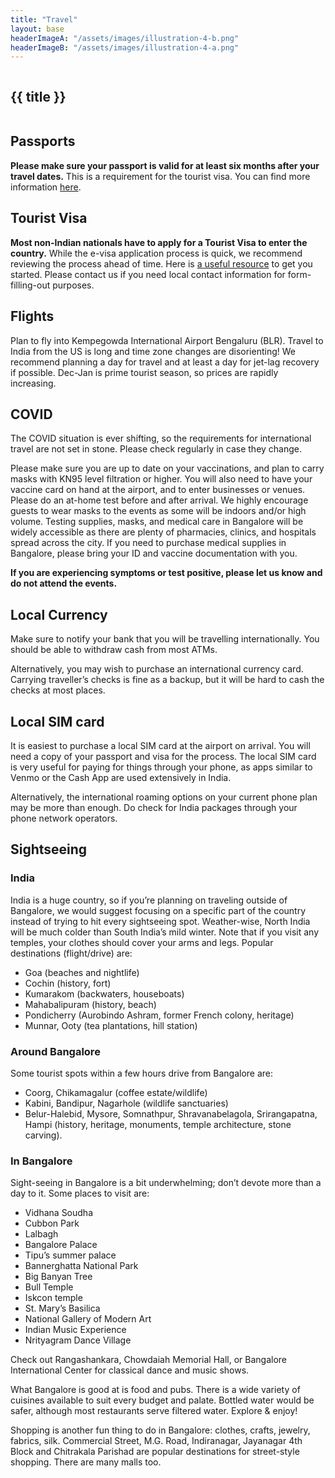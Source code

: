 ```yaml
---
title: "Travel"
layout: base
headerImageA: "/assets/images/illustration-4-b.png"
headerImageB: "/assets/images/illustration-4-a.png"
---
```


<section class="page__header">
    <figure class="header__image left"><img src="{{ headerImageA }}" alt=""></figure>
    <h1 class="header__title">{{ title }}</h1>
    <figure class="header__image right"><img src="{{ headerImageB }}" alt=""></figure>
</section>
<section class="page__section">
    <article class="page__row">
        <div class="page__column">
            <h2 class="page__title">Passports</h2>
        </div>
        <div class="page__column">
            <p class="page__description"><strong>Please make sure your passport is valid for at least six months after
                    your travel dates.</strong> This is a requirement for the tourist visa. You can find more
                information <a
                    href="https://travel.state.gov/content/travel/en/international-travel/International-Travel-Country-Information-Pages/India.html">here</a>.
            </p>
        </div>
    </article>
    <article class="page__row">
        <div class="page__column">
            <h2 class="page__title">Tourist Visa</h2>
        </div>
        <div class="page__column">
            <p class="page__description"><strong>Most non-Indian nationals have to apply for a Tourist Visa to enter the
                    country.</strong> While the e-visa application process is quick, we recommend reviewing the process
                ahead of time. Here is <a href="https://www.cgisf.gov.in/page/e-visa/">a useful resource</a> to get you
                started. Please contact us if you need local contact information for form-filling-out purposes.</p>
        </div>
    </article>
    <article class="page__row">
        <div class="page__column">
            <h2 class="page__title">Flights</h2>
        </div>
        <div class="page__column">
            <p class="page__description">Plan to fly into Kempegowda International Airport Bengaluru (BLR). Travel to
                India from
                the US is long and time zone changes are disorienting! We recommend planning a day for travel and at
                least a day for jet-lag recovery if possible. Dec-Jan is prime tourist season, so prices
                are rapidly increasing.
            </p>
        </div>
    </article>
    <article class="page__row">
        <div class="page__column">
            <h2 class="page__title">COVID</h2>
        </div>
        <div class="page__column">
            <p class="page__description">The COVID situation is ever shifting, so the requirements for international
                travel are not set in stone. Please check regularly in case they change.</p>
            <p class="page__description">Please make sure you are up to date on your vaccinations, and plan to carry
                masks with KN95 level filtration or higher. You will also need to have your vaccine card on hand at the
                airport, and to
                enter businesses or venues. Please do an at-home test before and after arrival. We highly encourage
                guests to wear masks to the events as some will be indoors and/or high volume. Testing supplies, masks,
                and medical care in Bangalore will be widely accessible as there are plenty of pharmacies, clinics, and
                hospitals spread across the city. If you need to purchase medical supplies in Bangalore, please bring
                your ID and vaccine documentation with you.
            </p>
            <p class="page__description"><strong>If you are experiencing symptoms or test positive, please let us know
                    and do not attend the events.</strong></p>
        </div>
    </article>
    <article class="page__row">
        <div class="page__column">
            <h2 class="page__title">Local Currency</h2>
        </div>
        <div class="page__column">
            <p class="page__description">Make sure to notify your bank that you will be travelling internationally. You
                should be able to withdraw cash from most ATMs. </p>
            <p class="page__description">Alternatively, you may wish to purchase an international currency card.
                Carrying traveller’s checks is fine as a backup, but it will be hard to cash the checks at most places.
            </p>
        </div>
    </article>
    <article class="page__row">
        <div class="page__column">
            <h2 class="page__title">Local SIM card</h2>
        </div>
        <div class="page__column">
            <p class="page__description">It is easiest to purchase a local SIM card at the airport on arrival. You will
                need a
                copy of your passport and visa for the process. The local SIM card is very useful for paying for things
                through your phone, as apps similar to Venmo or the Cash App are used extensively in India.</p>
            <p class="page__description">Alternatively, the international roaming options on your current phone plan may
                be more than enough. Do check for India packages through your phone network operators.</p>
        </div>
    </article>
    <article class="page__row">
        <div class="page__column">
            <h2 class="page__title">Sightseeing</h2>
        </div>
        <div class="page__column">
            <div class="page__description-section">
                <h3 class="page__description-title">India</h3>
                <p class="page__description">India is a huge country, so if you’re planning on traveling outside of
                    Bangalore, we would suggest focusing on a specific part of the country instead of trying to hit
                    every sightseeing spot. Weather-wise, North India will be much colder than South India’s mild
                    winter. Note that if you visit any temples, your clothes should cover your arms and legs. Popular
                    destinations (flight/drive) are:
                </p>
                <ul>
                    <li>Goa (beaches and nightlife)</li>
                    <li>Cochin (history, fort)</li>
                    <li>Kumarakom (backwaters, houseboats)</li>
                    <li>Mahabalipuram (history, beach)</li>
                    <li>Pondicherry (Aurobindo Ashram, former French colony, heritage)</li>
                    <li>Munnar, Ooty (tea plantations, hill station)</li>
                </ul>
            </div>
            <div class="page__description-section">
                <h3 class="page__description-title">Around Bangalore</h3>
                <p class="page__description">Some tourist spots within a few hours drive from Bangalore are:
                </p>
                <ul>
                    <li>Coorg, Chikamagalur (coffee estate/wildlife)</li>
                    <li>Kabini, Bandipur, Nagarhole (wildlife sanctuaries)</li>
                    <li>
                        Belur-Halebid, Mysore, Somnathpur, Shravanabelagola, Srirangapatna, Hampi (history, heritage,
                        monuments, temple architecture, stone carving).
                    </li>
                </ul>
            </div>
            <div class="page__description-section">
                <h3 class="page__description-title">In Bangalore</h3>
                <p class="page__description">Sight-seeing in Bangalore is a bit underwhelming; don’t devote more than a
                    day to it. Some places to visit are:</p>
                <ul>
                    <li>Vidhana Soudha</li>
                    <li>Cubbon Park</li>
                    <li>Lalbagh</li>
                    <li>Bangalore Palace</li>
                    <li>Tipu’s summer palace</li>
                    <li>Bannerghatta National Park</li>
                    <li>Big Banyan Tree</li>
                    <li>Bull Temple</li>
                    <li>Iskcon temple</li>
                    <li>St. Mary’s Basilica</li>
                    <li>National Gallery of Modern Art</li>
                    <li>Indian Music Experience</li>
                    <li>Nrityagram Dance Village</li>
                </ul>
                <p class="page__description">Check out Rangashankara, Chowdaiah Memorial Hall, or Bangalore
                    International
                    Center for classical dance and music shows.</p>
                <p class="page__description">What Bangalore is good at is food and pubs. There is a wide variety of
                    cuisines available to suit every budget and palate. Bottled water would be safer, although
                    most restaurants serve filtered water. Explore & enjoy!</p>
                <p class="page__description">Shopping is another fun thing to do in Bangalore: clothes, crafts, jewelry,
                    fabrics, silk. Commercial Street, M.G. Road, Indiranagar, Jayanagar 4th Block and Chitrakala
                    Parishad are popular destinations for street-style shopping. There are many malls too.</p>
            </div>
        </div>
    </article>
</section>